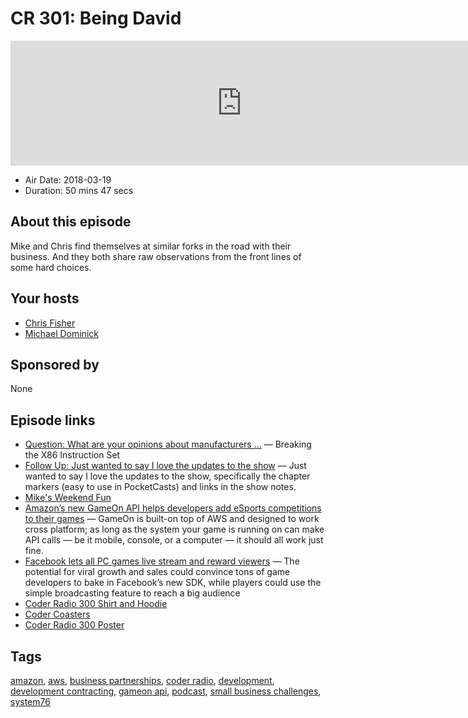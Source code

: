 # CR 301: Being David

<iframe src="https://player.fireside.fm/v2/MLf2ZzhC+f1onMFYb?theme=dark" width="740" height="200" frameborder="0" scrolling="no"></iframe>

* Air Date: 2018-03-19
* Duration: 50 mins 47 secs

## About this episode

Mike and Chris find themselves at similar forks in the road with their business. And they both share raw observations from the front lines of some hard choices.

## Your hosts
* [Chris Fisher](https://coder.show/hosts/chrislas)
* [Michael Dominick](https://coder.show/hosts/michael)

## Sponsored by

None



## Episode links

  * [Question: What are your opinions about manufacturers ...](https://pastebin.com/6jwC6EZd "Question: What are your opinions about manufacturers ...") — Breaking the X86 Instruction Set
  * [Follow Up: Just wanted to say I love the updates to the show](https://pastebin.com/aFcCsxJc "Follow Up: Just wanted to say I love the updates to the show") — Just wanted to say I love the updates to the show, specifically the chapter markers (easy to use in PocketCasts) and links in the show notes.
  * [Mike's Weekend Fun](https://twitter.com/dominucco/status/975371980961730569?ref_src=twsrc%5Etfw "Mike's Weekend Fun")
  * [Amazon’s new GameOn API helps developers add eSports competitions to their games](https://techcrunch.com/2018/03/19/amazons-new-gameon-api-helps-developers-add-esports-competitions-to-their-games/ "Amazon’s new GameOn API helps developers add eSports competitions to their games") — GameOn is built-on top of AWS and designed to work cross platform; as long as the system your game is running on can make API calls — be it mobile, console, or a computer — it should all work just fine.
  * [Facebook lets all PC games live stream and reward viewers](https://techcrunch.com/2018/03/19/facebook-pc-games-live/ "Facebook lets all PC games live stream and reward viewers") — The potential for viral growth and sales could convince tons of game developers to bake in Facebook’s new SDK, while players could use the simple broadcasting feature to reach a big audience
  * [Coder Radio 300 Shirt and Hoodie](https://teespring.com/coder300#pid=369&cid=6513&sid=front "Coder Radio 300 Shirt and Hoodie")
  * [Coder Coasters](https://www.zazzle.com/coder_radio_coasters-256452606981654267 "Coder Coasters")
  * [Coder Radio 300 Poster](https://www.zazzle.com/coder_radio_300_poster-228301069775271870 "Coder Radio 300 Poster")



## Tags

[amazon](https://coder.show/tags/amazon), [aws](https://coder.show/tags/aws), [business partnerships](https://coder.show/tags/business%20partnerships), [coder radio](https://coder.show/tags/coder%20radio), [development](https://coder.show/tags/development), [development contracting](https://coder.show/tags/development%20contracting), [gameon api](https://coder.show/tags/gameon%20api), [podcast](https://coder.show/tags/podcast), [small business challenges](https://coder.show/tags/small%20business%20challenges), [system76](https://coder.show/tags/system76)